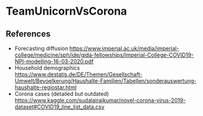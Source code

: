 # TeamUnicornVsCorona

## References
-   Forecasting diffusion https://www.imperial.ac.uk/media/imperial-college/medicine/sph/ide/gida-fellowships/Imperial-College-COVID19-NPI-modelling-16-03-2020.pdf
-   Household demographics https://www.destatis.de/DE/Themen/Gesellschaft-Umwelt/Bevoelkerung/Haushalte-Familien/Tabellen/sonderauswertung-haushalte-regiostar.html
-   Corona cases (detailed but outdated) https://www.kaggle.com/sudalairajkumar/novel-corona-virus-2019-dataset#COVID19_line_list_data.csv
